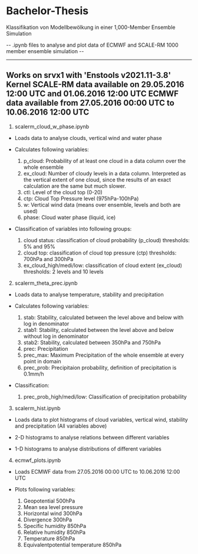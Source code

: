 # Bachelor-Thesis
Klassifikation von Modellbewölkung in einer 1,000-Member Ensemble Simulation

-- .ipynb files to analyse and plot data of ECMWF and SCALE-RM 1000 member ensemble simulation --

-------------------------------------------------------------------------------------------------
Works on srvx1 with 'Enstools v2021.11-3.8' Kernel
SCALE-RM data available on 29.05.2016 12:00 UTC and 01.06.2016 12:00 UTC
ECMWF data available from 27.05.2016 00:00 UTC to 10.06.2016 12:00 UTC
-------------------------------------------------------------------------------------------------

1)  scalerm_cloud_w_phase.ipynb

  - Loads data to analyse clouds, vertical wind and water phase

  - Calculates following variables:
    1. p_cloud: Probability of at least one cloud in a data column over the whole ensemble
    2. ex_cloud: Number of cloudy levels in a data column. Interpreted as the vertical extent of one cloud, since the results of an exact calculation are the same but much slower.
    3. ctl: Level of the cloud top (0-20)
    4. ctp: Cloud Top Pressure level (975hPa-100hPa)
    5. w: Vertical wind data (means over ensemble, levels and both are used)
    6. phase: Cloud water phase (liquid, ice)

  - Classification of variables into following groups:
    1. cloud status: classification of cloud probability (p_cloud)
       thresholds: 5% and 95%
    2. cloud top: classification of cloud top pressure (ctp)
       thresholds: 700hPa and 300hPa
    3. ex_cloud_high/medi/low: classification of cloud extent (ex_cloud)
       thresholds: 2 levels and 10 levels


2)  scalerm_theta_prec.ipynb

  - Loads data to analyse temperature, stability and precipitation

  - Calculates following variables:
    1. stab: Stability, calculated between the level above and below with log in denominator
    2. stab1: Stability, calculated between the level above and below without log in denominator
    3. stab2: Stability, calculated between 350hPa and 750hPa
    4. prec: Precipitation
    5. prec_max: Maximum Precipitation of the whole ensemble at every point in domain
    6. prec_prob: Precipitaion probability, definition of precipitation is 0.1mm/h

  - Classification:
    1. prec_prob_high/medi/low: Classification of precipitation probability


3) scalerm_hist.ipynb

  - Loads data to plot histograms of cloud variables, vertical wind, stability and precipitation     (All variables above)

  - 2-D histograms to analyse relations between different variables

  - 1-D histograms to analyse distributions of different variables


4) ecmwf_plots.ipynb

  - Loads ECMWF data from 27.05.2016 00:00 UTC to 10.06.2016 12:00 UTC

  - Plots following variables:
    1. Geopotential 500hPa
    2. Mean sea level pressure
    3. Horizontal wind 300hPa
    4. Divergence 300hPa
    5. Specific humidity 850hPa
    6. Relative humidity 850hPa
    7. Temperature 850hPa
    8. Equivalentpotential temperature 850hPa

